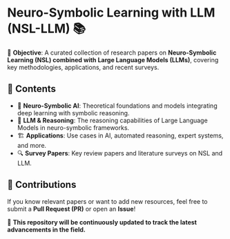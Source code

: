 # Neuro-Symbolic Learning with LLM (NSL-LLM) 📚

🔗 **Objective**: A curated collection of research papers on **Neuro-Symbolic Learning (NSL) combined with Large Language Models (LLMs)**, covering key methodologies, applications, and recent surveys.

## 📖 Contents
- 🧠 **Neuro-Symbolic AI**: Theoretical foundations and models integrating deep learning with symbolic reasoning.
- 🤖 **LLM & Reasoning**: The reasoning capabilities of Large Language Models in neuro-symbolic frameworks.
- 🏗️ **Applications**: Use cases in AI, automated reasoning, expert systems, and more.
- 🔍 **Survey Papers**: Key review papers and literature surveys on NSL and LLM.

## 📌 Contributions
If you know relevant papers or want to add new resources, feel free to submit a **Pull Request (PR)** or open an **Issue**!

📌 **This repository will be continuously updated to track the latest advancements in the field.**
